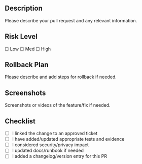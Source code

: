 Description
-----------
Please describe your pull request and any relevant information.

Risk Level
-----------
 ☐ Low ☐ Med ☐ High

Rollback Plan
-----------
Please describe and add steps for rollback if needed. 

Screenshots
-----------
Screenshots or videos of the feature/fix if needed.

<!-- SOC2_CHECKLIST_START -->
Checklist
-----------
<!--- Go over all the following points, and put an `x` in all the boxes that apply. -->
- [ ] I linked the change to an approved ticket
- [ ] I have added/updated appropriate tests and evidence
- [ ] I considered security/privacy impact
- [ ] I updated docs/runbook if needed
- [ ] I added a changelog/version entry for this PR
<!-- SOC2_CHECKLIST_END -->
